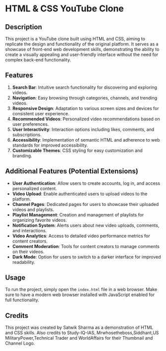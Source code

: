 
# HTML & CSS YouTube Clone

## Description
This project is a YouTube clone built using HTML and CSS, aiming to replicate the design and functionality of the original platform. It serves as a showcase of front-end web development skills, demonstrating the ability to create a visually appealing and user-friendly interface without the need for complex back-end functionality.

## Features
1. **Search Bar**: Intuitive search functionality for discovering and exploring videos.
2. **Navigation**: Easy browsing through categories, channels, and trending videos.
3. **Responsive Design**: Adaptation to various screen sizes and devices for consistent user experience.
4. **Recommended Videos**: Personalized video recommendations based on user preferences.
5. **User Interactivity**: Interaction options including likes, comments, and subscriptions.
6. **Accessibility**: Implementation of semantic HTML and adherence to web standards for improved accessibility.
7. **Customizable Themes**: CSS styling for easy customization and branding.

## Additional Features (Potential Extensions)
- **User Authentication**: Allow users to create accounts, log in, and access personalized content.
- **Video Upload**: Enable authenticated users to upload videos to the platform.
- **Channel Pages**: Dedicated pages for users to showcase their uploaded videos and playlists.
- **Playlist Management**: Creation and management of playlists for organizing favorite videos.
- **Notification System**: Alerts users about new video uploads, comments, and interactions.
- **Video Analytics**: Access to detailed video performance metrics for content creators.
- **Comment Moderation**: Tools for content creators to manage comments on their videos.
- **Dark Mode**: Option for users to switch to a darker interface for improved readability.

## Usage
To run the project, simply open the `index.html` file in a web browser. Make sure to have a modern web browser installed with JavaScript enabled for full functionality.

## Credits
This project was created by Satwik Sharma as a demonstration of HTML and CSS skills.
Also credits to Study-IQ-IAS, Mrwhosetheboss,Siddhant,US MilitaryPower,Technical Trader and WorldAffairs for their Thumbnail and Channel Logo.

